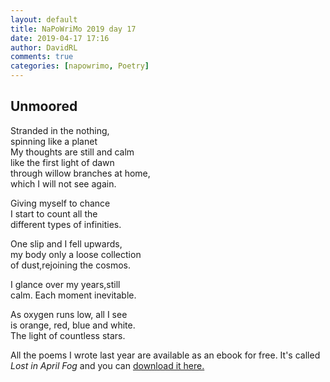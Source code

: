 ```yaml
---  
layout: default  
title: NaPoWriMo 2019 day 17  
date: 2019-04-17 17:16  
author: DavidRL  
comments: true  
categories: [napowrimo, Poetry]  
---  
```

<!-- wp:heading -->  
<h2>Unmoored<br /></h2>  
<!-- /wp:heading -->  

  
<p>Stranded in the nothing,<br />  
spinning like a planet<br />  
My thoughts are still and calm<br />  
like the first light of dawn<br />  
through willow branches at home,<br />  
which I will not see again.</p>  


  
<p>Giving myself to chance<br />  
I start to count all the<br />  
different types of infinities.</p>  


  
<p>One slip and I fell upwards,<br />  
my body only a loose collection<br />  
of dust,rejoining the cosmos.</p>  


  
<p>I glance over my years,still <br />  
calm. Each moment inevitable.</p>  


  
<p>As oxygen runs low, all I see<br />  
is orange, red, blue and white.<br />  
The light of countless stars.</p>  

   
<p>All the poems I wrote last year are available as an ebook for free. It's called <em>Lost in April Fog </em>and you can <a href="/aprilfog/">download it here. </a></p>  

